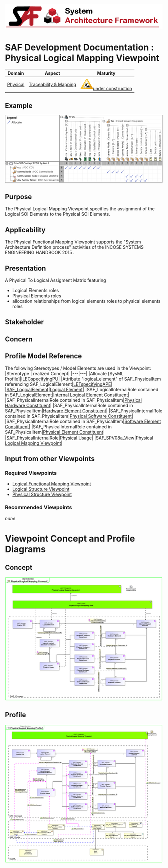 ![System Architecture Framework](../../diagrams/Banner_SAF.png)
# SAF Development Documentation : Physical Logical Mapping Viewpoint
|**Domain**|**Aspect**|**Maturity**|
| --- | --- | --- |
|[Physical](../../domains.md#Domain-Physical)|[Traceability & Mapping](../../aspects.md#Aspect-Traceability-&-Mapping)|![Under Construction](../../diagrams/Under_construction_icon-yellow.svg )[under construction](../../using-saf/maturity.md#under-construction)|
## Example
![Physical-Logical-Mapping-Viewpoint-primary-example.svg](../../diagrams/vp-examples/Physical-Logical-Mapping-Viewpoint-primary-example.svg)
## Purpose
The Physical Logical Mapping Viewpoint specifies the assignment of the Logical SOI Elements to the Physical SOI Elements.
## Applicability
The Physical Functional Mapping Viewpoint supports the "System Architecture Definition process" activities of the INCOSE SYSTEMS ENGINEERING HANDBOOK 2015  .
## Presentation
A  Physical To Logical Assigment Matrix featuring
* Logical Elements roles
* Physical Elements roles
* allocation relationships from logical elements roles to physical elements roles

## Stakeholder
## Concern
## Profile Model Reference
The following Stereotypes / Model Elements are used in the Viewpoint:
|Stereotype | realized Concept|
|---|---|
|Allocate [SysML Profile]|[ILECspecifyingPU](../concept/concepts.md#ILECspecifyingPU)|
|Attribute "logical_element" of SAF_PhysicalItem referencing SAF_LogicalElement|[LETspecifyingAPE](../concept/concepts.md#LETspecifyingAPE)|
|[SAF_LogicalElement](../../stereotypes.md#SAF_LogicalElement)|[Logical Element](../concept/concepts.md#Logical-Element)|
|SAF_LogicalInternalRole contained in SAF_LogicalElement|[Internal Logical Element Constituent](../concept/concepts.md#Internal-Logical-Element-Constituent)|
|SAF_PhysicalInternalRole contained in SAF_PhysicalItem|[Physical Hardware Constituent](../concept/concepts.md#Physical-Hardware-Constituent)|
|SAF_PhysicalInternalRole contained in SAF_PhysicalItem|[Hardware Element Constituent](../concept/concepts.md#Hardware-Element-Constituent)|
|SAF_PhysicalInternalRole contained in SAF_PhysicalItem|[Physical Software Constituent](../concept/concepts.md#Physical-Software-Constituent)|
|SAF_PhysicalInternalRole contained in SAF_PhysicalItem|[Software Element Constituent](../concept/concepts.md#Software-Element-Constituent)|
|SAF_PhysicalInternalRole contained in SAF_PhysicalItem|[Physical Element Constituent](../concept/concepts.md#Physical-Element-Constituent)|
|[SAF_PhysicalInternalRole](../../stereotypes.md#SAF_PhysicalInternalRole)|[Physical Usage](../concept/concepts.md#Physical-Usage)|
|[SAF_SPV08a_View](../../stereotypes.md#SAF_SPV08a_View)|[Physical Logical Mapping Viewpoint](../concept/concepts.md#Physical-Logical-Mapping-Viewpoint)|
## Input from other Viewpoints
### Required Viewpoints
* [Logical Functional Mapping Viewpoint](Logical-Functional-Mapping-Viewpoint.md)
* [Logical Structure Viewpoint](Logical-Structure-Viewpoint.md)
* [Physical Structure Viewpoint](Physical-Structure-Viewpoint.md)
### Recommended Viewpoints
*none*
# Viewpoint Concept and Profile Diagrams
## Concept
![Physical Logical Mapping Concept](diagrams/Physical-Logical-Mapping-Concept.svg)
## Profile
![Physical Logical Mapping Profile](diagrams/Physical-Logical-Mapping-Profile.svg)
